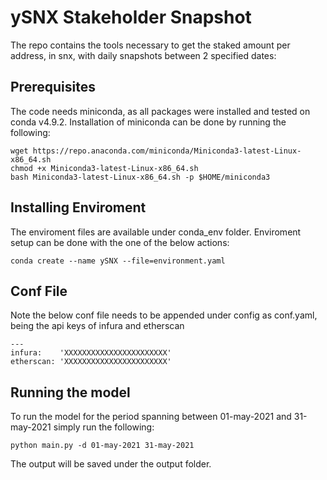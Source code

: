 # ySNX Stakeholder Snapshot
The repo contains the tools necessary to get the staked amount per address, in snx, with  daily snapshots between 2 specified dates:

## Prerequisites

The code needs miniconda, as all packages were installed and tested on conda v4.9.2. Installation of miniconda can be done by running the following:

```
wget https://repo.anaconda.com/miniconda/Miniconda3-latest-Linux-x86_64.sh
chmod +x Miniconda3-latest-Linux-x86_64.sh
bash Miniconda3-latest-Linux-x86_64.sh -p $HOME/miniconda3
```

## Installing Enviroment

The enviroment files are available under conda_env folder. Enviroment setup can be done with the one of the below actions:

```
conda create --name ySNX --file=environment.yaml
```

## Conf File

Note the below conf file needs to be appended under config as conf.yaml, being the api keys of infura and etherscan

```
---
infura:    'XXXXXXXXXXXXXXXXXXXXXXX'
etherscan: 'XXXXXXXXXXXXXXXXXXXXXXX'
```

## Running the model

To run the model for the period spanning between 01-may-2021 and 31-may-2021 simply run the following:

```
python main.py -d 01-may-2021 31-may-2021
```

The output will be saved under the output folder.
